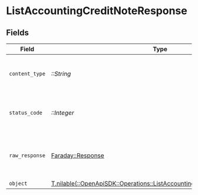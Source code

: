 # ListAccountingCreditNoteResponse


## Fields

| Field                                                                                                                                        | Type                                                                                                                                         | Required                                                                                                                                     | Description                                                                                                                                  |
| -------------------------------------------------------------------------------------------------------------------------------------------- | -------------------------------------------------------------------------------------------------------------------------------------------- | -------------------------------------------------------------------------------------------------------------------------------------------- | -------------------------------------------------------------------------------------------------------------------------------------------- |
| `content_type`                                                                                                                               | *::String*                                                                                                                                   | :heavy_check_mark:                                                                                                                           | HTTP response content type for this operation                                                                                                |
| `status_code`                                                                                                                                | *::Integer*                                                                                                                                  | :heavy_check_mark:                                                                                                                           | HTTP response status code for this operation                                                                                                 |
| `raw_response`                                                                                                                               | [Faraday::Response](https://www.rubydoc.info/gems/faraday/Faraday/Response)                                                                  | :heavy_check_mark:                                                                                                                           | Raw HTTP response; suitable for custom response parsing                                                                                      |
| `object`                                                                                                                                     | [T.nilable(::OpenApiSDK::Operations::ListAccountingCreditNoteResponseBody)](../../models/operations/listaccountingcreditnoteresponsebody.md) | :heavy_minus_sign:                                                                                                                           | N/A                                                                                                                                          |